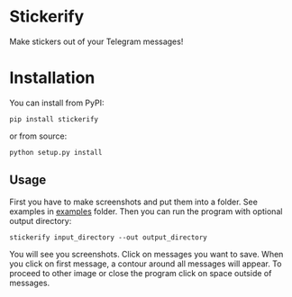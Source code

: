 # Stickerify
Make stickers out of your Telegram messages!

# Installation
You can install from PyPI:
```
pip install stickerify 
```
or from source:
```
python setup.py install
```

## Usage
First you have to make screenshots and put them into a folder. 
See examples in [examples](examples) folder.
Then you can run the program with optional output directory:
```
stickerify input_directory --out output_directory
```
You will see you screenshots. Click on messages you want to save. 
When you click on first message, a contour around all messages will appear.
To proceed to other image or close the program click on space outside of messages.

